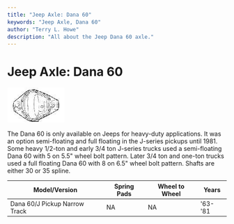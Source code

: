 ```yaml
---
title: "Jeep Axle: Dana 60"
keywords: "Jeep Axle, Dana 60"
author: "Terry L. Howe"
description: "All about the Jeep Dana 60 axle."
---
```

# Jeep Axle: Dana 60

[![Dana 60 diff cover](/images/axle/bwd60_.jpg)](/images/axle/bwd60.jpg)   

The Dana 60 is only available on Jeeps for heavy-duty applications. It was an option semi-floating and full floating in the J-series pickups until 1981. Some heavy 1/2-ton and early 3/4 ton J-series trucks used a semi-floating Dana 60 with 5 on 5.5" wheel bolt pattern. Later 3/4 ton and one-ton trucks used a full floating Dana 60 with 8 on 6.5" wheel bolt pattern. Shafts are either 30 or 35 spline. 

| Model/Version                 | Spring Pads | Wheel to Wheel | Years   |
|-------------------------------|-------------|----------------|---------|
| Dana 60/J Pickup Narrow Track | NA          | NA             | '63-'81 |
